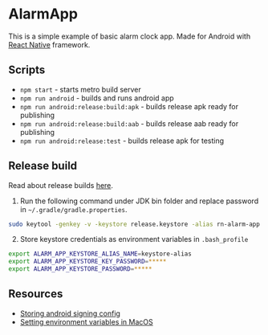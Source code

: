 # AlarmApp

This is a simple example of basic alarm clock app.
Made for Android with [React Native](https://facebook.github.io/react-native/) framework.

## Scripts
- `npm start` - starts metro build server
- `npm run android` - builds and runs android app
- `npm run android:release:build:apk` - builds release apk ready for publishing
- `npm run android:release:build:aab` - builds release aab ready for publishing
- `npm run android:release:test` - builds release apk for testing

## Release build

Read about release builds [here](https://facebook.github.io/react-native/docs/signed-apk-android).

1. Run the following command under JDK bin folder and replace password in `~/.gradle/gradle.properties`.
```bash
sudo keytool -genkey -v -keystore release.keystore -alias rn-alarm-app -keyalg RSA -keysize 2048 -validity 10000
```

2. Store keystore credentials as environment variables in `.bash_profile`

```bash
export ALARM_APP_KEYSTORE_ALIAS_NAME=keystore-alias
export ALARM_APP_KEYSTORE_KEY_PASSWORD=*****
export ALARM_APP_KEYSTORE_PASSWORD=*****
```

## Resources

- [Storing android signing config](https://medium.com/@umar.hussain/storing-android-signing-config-credentials-secure-and-platform-independent-c593464f927c)
- [Setting environment variables in MacOS](https://medium.com/@himanshuagarwal1395/setting-up-environment-variables-in-macos-sierra-f5978369b255)
